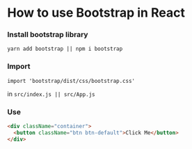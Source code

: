 # How to use Bootstrap in React



### Install bootstrap library

`yarn add bootstrap || npm i bootstrap`



### Import

`import 'bootstrap/dist/css/bootstrap.css'`

in `src/index.js || src/App.js`



### Use

```html
<div className="container">
  <button className="btn btn-default">Click Me</button>
</div>
```

